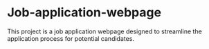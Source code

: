 # Job-application-webpage
This project is a job application webpage designed to streamline the application process for potential candidates.
